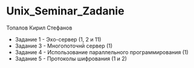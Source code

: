 # Unix_Seminar_Zadanie

Топалов Кирил Стефанов 
 - Задание 1 - Эхо-сервер (1, 2 и 11)
 - Задание 3 - Многопоточнй сервер (1)
 - Задание 4 - Использование параллельного программирования (1)
 - Задание 5 - Протоколы шифрования (1 и 2)



